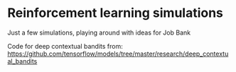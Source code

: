 # Reinforcement learning simulations

Just a few simulations, playing around with ideas for Job Bank

Code for deep contextual bandits from:
https://github.com/tensorflow/models/tree/master/research/deep_contextual_bandits